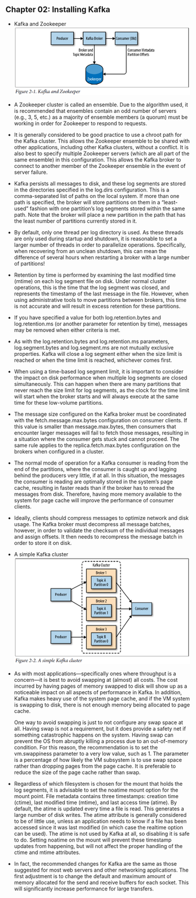 ## Chapter 02: Installing Kafka

- Kafka and Zookeeper  
![alt text](res/fig_02_01_Kafka_and_Zookeeper.PNG)  

- A Zookeeper cluster is called an ensemble. Due to the algorithm used, it is recommended that ensembles contain an odd number of servers (e.g., 3, 5, etc.) as a majority of ensemble members (a quorum) must be working in order for Zookeeper to respond to requests.

- It is generally considered to be good practice to use a chroot path for the Kafka cluster. This allows the Zookeeper ensemble to be shared with other applications, including other Kafka clusters, without a conflict. It is also best to specify multiple Zookeeper servers (which are all part of the same ensemble) in this configuration. This allows the Kafka broker to connect to another member of the Zookeeper ensemble in the event of server failure.

- Kafka persists all messages to disk, and these log segments are stored in the directories specified in the log.dirs configuration. This is a comma-separated list of paths on the local system. If more than one path is specified, the broker will store partitions on them in a “least-used” fashion with one partition’s log segments stored within the same path. Note that the broker will place a new partition in the path that has the least number of partitions currently stored in it.

- By default, only one thread per log directory is used. As these threads are only used during startup and shutdown, it is reasonable to set a larger number of threads in order to parallelize operations. Specifically, when recovering from an unclean shutdown, this can mean the difference of several hours when restarting a broker with a large number of partitions!

- Retention by time is performed by examining the last modified time (mtime) on each log segment file on disk. Under normal cluster operations, this is the time that the log segment was closed, and represents the timestamp of the last message in the file. However, when using administrative tools to move partitions between brokers, this time is not accurate and will result in excess retention for these partitions.

- If you have specified a value for both log.retention.bytes and log.retention.ms (or another parameter for retention by time), messages may be removed when either criteria is met.

- As with the log.retention.bytes and log.retention.ms parameters, log.segment.bytes and log.segment.ms are not mutually exclusive properties. Kafka will close a log segment either when the size limit is reached or when the time limit is reached, whichever comes first.

- When using a time-based log segment limit, it is important to consider the impact on disk performance when multiple log segments are closed simultaneously. This can happen when there are many partitions that never reach the size limit for log segments, as the clock for the time limit will start when the broker starts and will always execute at the same time for these low-volume partitions.

- The message size configured on the Kafka broker must be coordinated with the fetch.message.max.bytes configuration on consumer clients. If this value is smaller than message.max.bytes, then consumers that encounter larger messages will fail to fetch those messages, resulting in a situation where the consumer gets stuck and cannot proceed. The same rule applies to the replica.fetch.max.bytes configuration on the brokers when configured in a cluster.

- The normal mode of operation for a Kafka consumer is reading from the end of the partitions, where the consumer is caught up and lagging behind the producers very little, if at all. In this situation, the messages the consumer is reading are optimally stored in the system’s page cache, resulting in faster reads than if the broker has to reread the messages from disk. Therefore, having more memory available to the system for page cache will improve the performance of consumer clients.

- Ideally, clients should compress messages to optimize network and disk usage. The Kafka broker must decompress all message batches, however, in order to validate the checksum of the individual messages and assign offsets. It then needs to recompress the message batch in order to store it on disk.

- A simple Kafka cluster  
![alt text](res/fig_02_02_A_simple_Kafka_cluster.PNG)  

- As with most applications—specifically ones where throughput is a concern—it is best to avoid swapping at (almost) all costs. The cost incurred by having pages of memory swapped to disk will show up as a noticeable impact on all aspects of performance in Kafka. In addition, Kafka makes heavy use of the system page cache, and if the VM system is swapping to disk, there is not enough memory being allocated to page cache.

	One way to avoid swapping is just to not configure any swap space at all. Having swap is not a requirement, but it does provide a safety net if something catastrophic happens on the system. Having swap can prevent the OS from abruptly killing a process due to an out-of-memory condition. For this reason, the recommendation is to set the vm.swappiness parameter to a very low value, such as 1. The parameter is a percentage of how likely the VM subsystem is to use swap space rather than dropping pages from the page cache. It is preferable to reduce the size of the page cache rather than swap.

- Regardless of which filesystem is chosen for the mount that holds the log segments, it is advisable to set the noatime mount option for the mount point. File metadata contains three timestamps: creation time (ctime), last modified time (mtime), and last access time (atime). By default, the atime is updated every time a file is read. This generates a large number of disk writes. The atime attribute is generally considered to be of little use, unless an application needs to know if a file has been accessed since it was last modified (in which case the realtime option can be used). The atime is not used by Kafka at all, so disabling it is safe to do. Setting noatime on the mount will prevent these timestamp updates from happening, but will not affect the proper handling of the ctime and mtime attributes.

- In fact, the recommended changes for Kafka are the same as those suggested for most web servers and other networking applications. The first adjustment is to change the default and maximum amount of memory allocated for the send and receive buffers for each socket. This will significantly increase performance for large transfers.